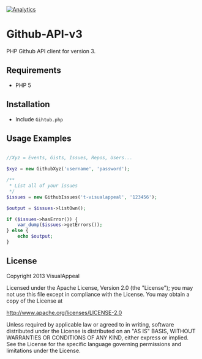 [![Analytics](https://ga-beacon.appspot.com/UA-46905576-1/VisualAppeal/Github-API-v3)](https://github.com/VisualAppeal/Github-API-v3)

# Github-API-v3

PHP Github API client for version 3.

## Requirements

* PHP 5

## Installation

* Include `Gihtub.php`

## Usage Examples

```php

//Xyz = Events, Gists, Issues, Repos, Users...

$xyz = new GithubXyz('username', 'password');

/**
 * List all of your issues
 */
$issues = new GithubIssues('t-visualappeal', '123456');

$output = $issues->listOwn();

if ($issues->hasError()) {
	var_dump($issues->getErrors());
} else {
	echo $output;
}

```

## License

Copyright 2013 VisualAppeal

Licensed under the Apache License, Version 2.0 (the "License");
you may not use this file except in compliance with the License.
You may obtain a copy of the License at

http://www.apache.org/licenses/LICENSE-2.0

Unless required by applicable law or agreed to in writing, software
distributed under the License is distributed on an "AS IS" BASIS,
WITHOUT WARRANTIES OR CONDITIONS OF ANY KIND, either express or implied.
See the License for the specific language governing permissions and
limitations under the License.
